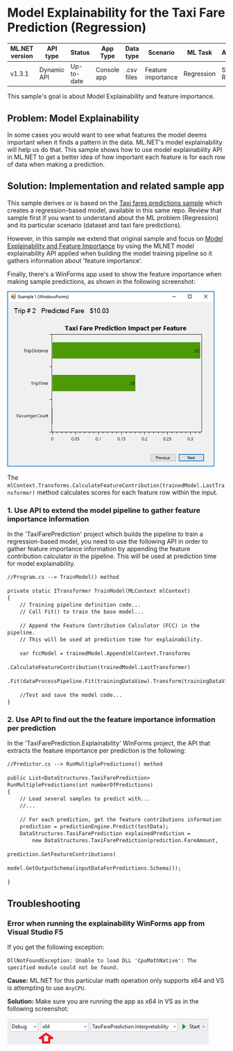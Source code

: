 # Model Explainability for the Taxi Fare Prediction (Regression)

| ML.NET version | API type          | Status                        | App Type    | Data type | Scenario            | ML Task                   | Algorithms                  |
|----------------|-------------------|-------------------------------|-------------|-----------|---------------------|---------------------------|-----------------------------|
| v1.3.1           | Dynamic API | Up-to-date | Console app | .csv files | Feature importance | Regression | Sdca Regression |

This sample's goal is about Model Explainability and feature importance.

## Problem: Model Explainability

In some cases you would want to see what features the model deems important when it finds a pattern in the data. ML.NET's model explainability will help us do that. This sample shows how to use model explainability API in ML.NET to get a better idea of how important each feature is for each row of data when making a prediction. 

## Solution: Implementation and related sample app

This sample derives or is based on the [Taxi fares predictions sample](/samples/csharp/getting-started/Regression_TaxiFarePrediction) which creates a regression-based model, available in this same repo. Review that sample first if you want to understand about the ML problem (Regression) and its particular scenario (dataset and taxi fare predictions).

However, in this sample we extend that original sample and focus on [Model Explainability and Feature Importance](https://medium.com/@Zelros/a-brief-history-of-machine-learning-models-explainability-f1c3301be9dc) by using the MLNET model explainability API applied when building the model training pipeline so it gathers information about 'feature importance'.

Finally, there's a WinForms app used to show the feature importance when making sample predictions, as shown in the following screenshot:

![Feature importance](images/Feature-Importance-Chart.png)

The `mlContext.Transforms.CalculateFeatureContribution(trainedModel.LastTransformer)` method calculates scores for each feature row within the input.

### 1. Use API to extend the model pipeline to gather feature importance information

In the 'TaxiFarePrediction' project which builds the pipeline to train a regression-based model, you need to use the following API in order to gather feature importance information by appending the feature contribution calculator in the pipeline. This will be used at prediction time for model explainability. 


```CSharp
//Program.cs --> TrainModel() method

private static ITransformer TrainModel(MLContext mlContext)
{
    // Training pipeline definition code...
    // Call Fit() to train the base model...

    // Append the Feature Contribution Calculator (FCC) in the pipeline. 
    // This will be used at prediction time for explainability. 

    var fccModel = trainedModel.Append(mlContext.Transforms
                        .CalculateFeatureContribution(trainedModel.LastTransformer)
                        .Fit(dataProcessPipeline.Fit(trainingDataView).Transform(trainingDataView)));

    //Test and save the model code...
}

```

### 2. Use API to find out the the feature importance information per prediction

In the 'TaxiFarePrediction.Explainability' WinForms project, the API that extracts the feature importance per prediction is the following:

```CSharp
//Predictor.cs --> RunMultiplePredictions() method

public List<DataStructures.TaxiFarePrediction> RunMultiplePredictions(int numberOfPredictions)
{
    // Load several samples to predict with...
    //... 

    // For each prediction, get the feature contributions information
    prediction = predictionEngine.Predict(testData);
    DataStructures.TaxiFarePrediction explainedPrediction = 
        new DataStructures.TaxiFarePrediction(prediction.FareAmount, 
                                              prediction.GetFeatureContributions(
                                                                model.GetOutputSchema(inputDataForPredictions.Schema)));

}

```


## Troubleshooting

### Error when running the explainability WinForms app from Visual Studio F5

If you get the following exception:

```
DllNotFoundException: Unable to load DLL 'CpuMathNative': The specified module could not be found.
```

**Cause:** ML.NET for this particular math operation only supports x64 and VS is attempting to use `AnyCPU`. 

**Solution:** Make sure you are running the app as x64 in VS as in the following screenshot:

![Feature importance](images/cpu-arch-exception_3.png)
